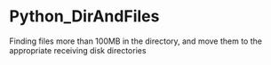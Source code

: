 # Python_DirAndFiles

Finding files more than 100MB in the directory, and move them to the appropriate receiving disk directories
